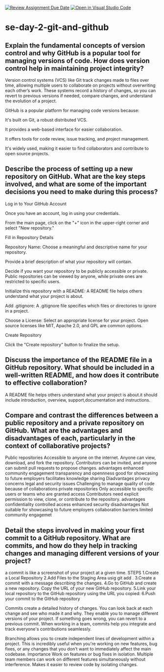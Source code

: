 [![Review Assignment Due Date](https://classroom.github.com/assets/deadline-readme-button-22041afd0340ce965d47ae6ef1cefeee28c7c493a6346c4f15d667ab976d596c.svg)](https://classroom.github.com/a/8wgCKhpZ)
[![Open in Visual Studio Code](https://classroom.github.com/assets/open-in-vscode-2e0aaae1b6195c2367325f4f02e2d04e9abb55f0b24a779b69b11b9e10269abc.svg)](https://classroom.github.com/online_ide?assignment_repo_id=18421277&assignment_repo_type=AssignmentRepo)
# se-day-2-git-and-github

## Explain the fundamental concepts of version control and why GitHub is a popular tool for managing versions of code. How does version control help in maintaining project integrity?
Version control systems (VCS) like Git track changes made to files over time, allowing multiple users to collaborate on projects without overwriting each other’s work. These systems record a history of changes, so you can revert to previous versions if needed, compare changes, and understand the evolution of a project.

GitHub is a popular platform for managing code versions because:

It's built on Git, a robust distributed VCS.

It provides a web-based interface for easier collaboration.

It offers tools for code review, issue tracking, and project management.

It's widely used, making it easier to find collaborators and contribute to open source projects.


## Describe the process of setting up a new repository on GitHub. What are the key steps involved, and what are some of the important decisions you need to make during this process?

Log in to Your GitHub Account

Once you have an account, log in using your credentials.

From the main page, click on the "+" icon in the upper-right corner and select "New repository."

Fill in Repository Details

  Repository Name: Choose a meaningful and descriptive name for your repository.

Provide a brief description of what your repository will contain.

 Decide if you want your repository to be publicly accessible or private. Public repositories can be viewed by anyone, while private ones are restricted to specific users.

Initialize this repository with a README: A README file helps others understand what your project is about.

Add .gitignore: A .gitignore file specifies which files or directories to ignore in a project. 

Choose a License: Select an appropriate license for your project. Open source licenses like MIT, Apache 2.0, and GPL are common options.

Create Repository

Click the "Create repository" button to finalize the setup.

## Discuss the importance of the README file in a GitHub repository. What should be included in a well-written README, and how does it contribute to effective collaboration?
A README file helps others understand what your project is about.it should include introduction, overview, support,documentation and instructions.

## Compare and contrast the differences between a public repository and a private repository on GitHub. What are the advantages and disadvantages of each, particularly in the context of collaborative projects?
Public repositories
Accessible to anyone on the internet. Anyone can view, download, and fork the repository.
Contributors can be invited, and anyone can submit pull requests to propose changes.
advantages
enhanced community engagement
transparency and opennness
good for showcasing to future employers
facilitates knowledge sharing
Diadvantages
privacy concerns
legal and security issues
Challenging to manage quality of code because of collaborations
private repositories
Only accessible to specific users or teams who are granted access
Contributors need explicit permission to view, clone, or contribute to the repository.
advantages 
confidentiality 
controlled access
enhanced security
disadvantages
Not suitable for showcasing to future employers
collaboration barriers
limited community engagemet
## Detail the steps involved in making your first commit to a GitHub repository. What are commits, and how do they help in tracking changes and managing different versions of your project?
a commit is like a screenshot of your project at a given time.
STEPS
1.Create a Local Repository
2.Add Files to the Staging Area usig git add .
3.Create a commit with a message describing the changes.
4.Go to GitHub and create a new repository. Copy the URL of your new GitHub repository.
5.Link your local repository to the GitHub repository using the URL you copied:
6.Push your commit to the GitHub repository

Commits create a detailed history of changes. You can look back at each change and see who made it and why.
They enable you to manage different versions of your project. If something goes wrong, you can revert to a previous commit.
When working in a team, commits help you integrate and track everyone's contributions seamlessly.

Branching allows you to create independent lines of development within a project. This is incredibly useful when you're working on new features, bug fixes, or any changes that you don't want to immediately affect the main codebase.
Importance
Work on features or bug fixes in isolation.
Multiple team members can work on different features simultaneously without interference.
Makes it easier to review code by isolating changes.
